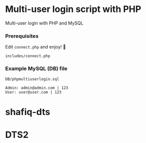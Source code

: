 # Multi-user login script with PHP
Multi-user login with PHP and MySQL

### Prerequisites

Edit `connect.php` and enjoy! 🙂

```
includes/connect.php
```

### Example MySQL (DB) file

```
DB/phpmultiuserlogin.sql
```
```
Admin: admin@admin.com | 123
User: user@user.com | 123
```
# shafiq-dts
# DTS2
